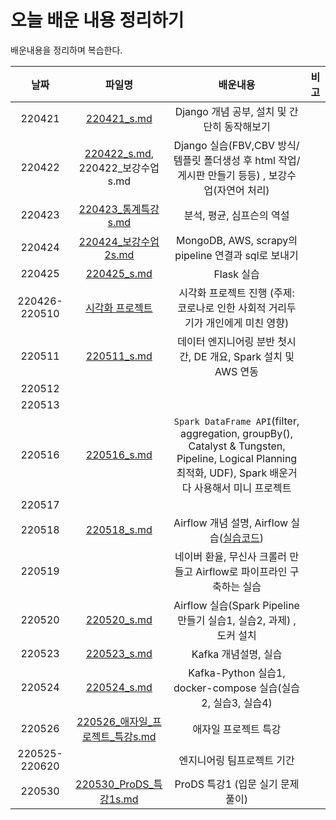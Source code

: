 # 오늘 배운 내용 정리하기
배운내용을 정리하며 복습한다.









|     날짜      |                            파일명                            |                           배운내용                           | 비고 |
| :-----------: | :----------------------------------------------------------: | :----------------------------------------------------------: | :--: |
|    220421     | [220421_s.md](https://github.com/suyeee/todo_study/blob/master/220421_s.md) |         Django 개념 공부, 설치 및 간단히 동작해보기          |      |
|    220422     | [220422_s.md](https://github.com/suyeee/todo_study/blob/master/220422_s.md), 220422_보강수업s.md | Django 실습(FBV,CBV 방식/ 템플릿 폴더생성 후 html 작업/ 게시판 만들기 등등) , 보강수업(자연어 처리) |      |
|    220423     | [220423_통계특강s.md](https://github.com/suyeee/todo_study/blob/master/220423_%ED%86%B5%EA%B3%84%ED%8A%B9%EA%B0%95s.md) |                  분석, 평균, 심프슨의 역설                   |      |
|    220424     | [220424_보강수업2s.md](https://github.com/suyeee/todo_study/blob/master/220424_%EB%B3%B4%EA%B0%95%EC%88%98%EC%97%852s.md) |     MongoDB, AWS, scrapy의 pipeline 연결과 sql로 보내기      |      |
|    220425     | [220425_s.md](https://github.com/suyeee/todo_study/blob/master/220425_s.md) |                          Flask 실습                          |      |
| 220426-220510 | [시각화 프로젝트](https://github.com/suyeee/Visualization-Project.git) | 시각화 프로젝트 진행 (주제: 코로나로 인한 사회적 거리두기가 개인에게 미친 영향) |      |
|    220511     | [220511_s.md](https://github.com/suyeee/todo_study/blob/master/220511_s.md) | 데이터 엔지니어링 분반 첫시간, DE 개요, Spark 설치 및 AWS 연동 |      |
|    220512     |                                                              |                                                              |      |
|    220513     |                                                              |                                                              |      |
|    220516     | [220516_s.md](https://github.com/suyeee/todo_study/blob/master/220516_s.md) | `Spark DataFrame API`(filter, aggregation, groupBy(), Catalyst & Tungsten, Pipeline, Logical Planning 최적화, UDF), Spark 배운거 다 사용해서 미니 프로젝트 |      |
|    220517     |                                                              |                                                              |      |
|    220518     | [220518_s.md](https://github.com/suyeee/todo_study/blob/master/220518_s.md) | Airflow 개념 설명, Airflow 실습([실습코드](https://github.com/suyeee/todo_study/blob/master/220518_s.assets/kakao-pipeline.py)) |      |
|    220519     |                                                              | 네이버 환율, 무신사 크롤러 만들고 Airflow로 파이프라인 구축하는 실습 |      |
|    220520     | [220520_s.md](https://github.com/suyeee/todo_study/blob/master/220520_s.md) | Airflow 실습(Spark Pipeline 만들기 실습1, 실습2, 과제) , 도커 설치 |      |
|    220523     | [220523_s.md](https://github.com/suyeee/todo_study/blob/master/220523_s.md) |                     Kafka 개념설명, 실습                     |      |
|    220524     | [220524_s.md](https://github.com/suyeee/todo_study/blob/master/220524_s.md) | Kafka-Python 실습1, docker-compose 실습(실습2, 실습3, 실습4) |      |
|    220526     | [220526_애자일_프로젝트_특강s.md](https://github.com/suyeee/todo_study/blob/master/220526_%EC%95%A0%EC%9E%90%EC%9D%BC_%ED%94%84%EB%A1%9C%EC%A0%9D%ED%8A%B8_%ED%8A%B9%EA%B0%95s.md) |                     애자일 프로젝트 특강                     |      |
| 220525-220620 |                                                              |                  엔지니어링 팀프로젝트 기간                  |      |
|    220530     | [220530_ProDS_특강1s.md](https://github.com/suyeee/todo_study/blob/master/220530_ProDS_%ED%8A%B9%EA%B0%951s.md) |               ProDS 특강1 (입문 실기 문제풀이)               |      |

